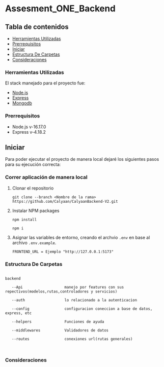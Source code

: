 # Assesment_ONE_Backend

## Tabla de contenidos

- [Herramientas Utilizadas](#herramientas-utilizadas)
- [Prerrequisitos](#prerrequisitos)
- [Iniciar](#iniciar)
- [Estructura De Carpetas](#estructura-de-carpetas)
- [Consideraciones](#consideraciones)

### Herramientas Utilizadas

El stack manejado para el proyecto fue:

* [Node.js](https://nodejs.org/) 
* [Express](https://express.com/) 
* [Mongodb](https://mongodb.com/) 

### Prerrequisitos

* Node.js v-16.17.0
* Express v-4.18.2


## Iniciar

Para poder ejecutar el proyecto de manera local dejaré los siguientes pasos para su ejecución correcta:

### Correr aplicación de manera local 

1. Clonar el repositorio
   ```
   git clone --branch <Nombre de la rama> https://github.com/Calyaan/CalyaanBackend-V2.git
   ```
  
2. Instalar NPM packages 
   ```
   npm install
   ```
   ```
   npm i
   ```
   
3. Asignar las variables de entorno, creando el archvio `.env` en base al archivo `.env.example`.

   ```
   FRONTEND_URL = Ejemplo "http://127.0.0.1:5173"
   ```
   
### Estructura De Carpetas
  ```
                             
  backend  
  
     --Api                   manejo por features con sus repectivos(modelos,rutas,controladores y servicios)
     
     --auth                  lo relacionado a la autenticacion 
  
     --config                configuracion coneccion a base de datos, express, etc
     
     --helpers               Funciones de ayuda

     --middlewares           Validadores de datos

     --routes                conexiones url(rutas generales) 

        
  ```

### Consideraciones

